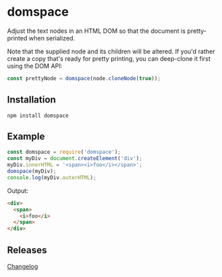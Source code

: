 # domspace

Adjust the text nodes in an HTML DOM so that the document is pretty-printed when serialized.

Note that the supplied node and its children will be altered.
If you'd rather create a copy that's ready for pretty printing,
you can deep-clone it first using the DOM API:

```js
const prettyNode = domspace(node.cloneNode(true));
```

## Installation

```
npm install domspace
```

## Example

```js
const domspace = require('domspace');
const myDiv = document.createElement('div');
myDiv.innerHTML = '<span><i>foo</i></span>';
domspace(myDiv);
console.log(myDiv.outerHTML);
```

Output:

```html
<div>
  <span>
    <i>foo</i>
  </span>
</div>
```

## Releases

[Changelog](https://github.com/unexpectedjs/unexpected-express/blob/master/CHANGELOG.md)
